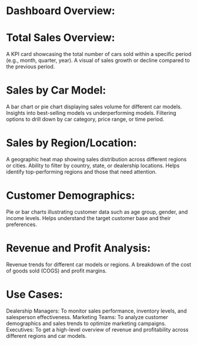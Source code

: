 # Dashboard Overview:
# Total Sales Overview:
A KPI card showcasing the total number of cars sold within a specific period (e.g., month, quarter, year). A visual of sales growth or decline compared to the previous period.

# Sales by Car Model:
A bar chart or pie chart displaying sales volume for different car models. Insights into best-selling models vs underperforming models. Filtering options to drill down by car category, price range, or time period.

# Sales by Region/Location:
A geographic heat map showing sales distribution across different regions or cities. Ability to filter by country, state, or dealership locations. Helps identify top-performing regions and those that need attention.

# Customer Demographics:
Pie or bar charts illustrating customer data such as age group, gender, and income levels. Helps understand the target customer base and their preferences.

# Revenue and Profit Analysis:
Revenue trends for different car models or regions. A breakdown of the cost of goods sold (COGS) and profit margins.

# Use Cases:
Dealership Managers: To monitor sales performance, inventory levels, and salesperson effectiveness.
Marketing Teams: To analyze customer demographics and sales trends to optimize marketing campaigns.
Executives: To get a high-level overview of revenue and profitability across different regions and car models.
